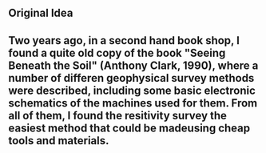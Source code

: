 ## Original Idea
Two years ago, in a second hand book shop, I found a quite old copy of the book "Seeing Beneath the Soil" (Anthony Clark, 1990), where a number of differen geophysical survey methods were described, including some basic electronic schematics of the machines used for them. 
From all of them, I found the resitivity survey the easiest method that could be madeusing cheap tools and materials.
---


